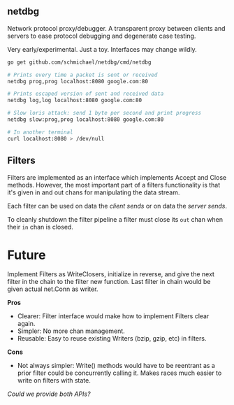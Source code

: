 netdbg
------

Network protocol proxy/debugger. A transparent proxy between clients and
servers to ease protocol debugging and degenerate case testing.

Very early/experimental. Just a toy. Interfaces may change wildly.

```sh
go get github.com/schmichael/netdbg/cmd/netdbg

# Prints every time a packet is sent or received
netdbg prog,prog localhost:8080 google.com:80

# Prints escaped version of sent and received data
netdbg log,log localhost:8080 google.com:80

# Slow loris attack: send 1 byte per second and print progress
netdbg slow:prog,prog localhost:8080 google.com:80

# In another terminal
curl localhost:8080 > /dev/null
```

Filters
-------

Filters are implemented as an interface which implements Accept and
Close methods. However, the most important part of a filters
functionality is that it's given in and out chans for manipulating the
data stream.

Each filter can be used on data the *client sends* or on data the *server sends*.

To cleanly shutdown the filter pipeline a filter must close its `out`
chan when their `in` chan is closed. 

Future
======

Implement Filters as WriteClosers, initialize in reverse, and give the next
filter in the chain to the filter new function. Last filter in chain would be
given actual net.Conn as writer.

**Pros**

* Clearer: Filter interface would make how to implement Filters clear again.
* Simpler: No more chan management.
* Reusable: Easy to reuse existing Writers (bzip, gzip, etc) in filters.

**Cons**

* Not always simpler: Write() methods would have to be reentrant as a prior
  filter could be concurrently calling it. Makes races much easier to write on
  filters with state.


*Could we provide both APIs?*
